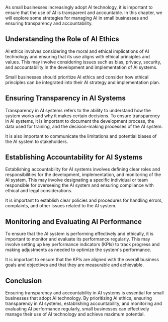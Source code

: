 

As small businesses increasingly adopt AI technology, it is important to ensure that the use of AI is transparent and accountable. In this chapter, we will explore some strategies for managing AI in small businesses and ensuring transparency and accountability.

Understanding the Role of AI Ethics
-----------------------------------

AI ethics involves considering the moral and ethical implications of AI technology and ensuring that its use aligns with ethical principles and values. This may involve considering issues such as bias, privacy, security, and accountability in the development and implementation of AI systems.

Small businesses should prioritize AI ethics and consider how ethical principles can be integrated into their AI strategy and implementation plan.

Ensuring Transparency in AI Systems
-----------------------------------

Transparency in AI systems refers to the ability to understand how the system works and why it makes certain decisions. To ensure transparency in AI systems, it is important to document the development process, the data used for training, and the decision-making processes of the AI system.

It is also important to communicate the limitations and potential biases of the AI system to stakeholders.

Establishing Accountability for AI Systems
------------------------------------------

Establishing accountability for AI systems involves defining clear roles and responsibilities for the development, implementation, and monitoring of the AI system. This may involve designating a specific individual or team responsible for overseeing the AI system and ensuring compliance with ethical and legal considerations.

It is important to establish clear policies and procedures for handling errors, complaints, and other issues related to the AI system.

Monitoring and Evaluating AI Performance
----------------------------------------

To ensure that the AI system is performing effectively and ethically, it is important to monitor and evaluate its performance regularly. This may involve setting up key performance indicators (KPIs) to track progress and making adjustments as needed to optimize the system's performance.

It is important to ensure that the KPIs are aligned with the overall business goals and objectives and that they are measurable and achievable.

Conclusion
----------

Ensuring transparency and accountability in AI systems is essential for small businesses that adopt AI technology. By prioritizing AI ethics, ensuring transparency in AI systems, establishing accountability, and monitoring and evaluating AI performance regularly, small businesses can effectively manage their use of AI technology and achieve maximum potential.
